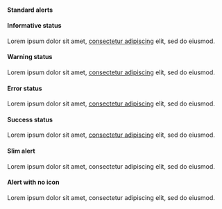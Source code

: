 
<h4 class="site-preview-heading">Standard alerts</h4>

<div class="usa-alert usa-alert--info" >
  <div class="usa-alert__body">
    <h4 class="usa-alert__heading">Informative status</h4>
    <p class="usa-alert__text">Lorem ipsum dolor sit amet, <a class="usa-link" href="javascript:void(0);">consectetur adipiscing</a> elit, sed do eiusmod.</p>
  </div>
</div>

<div class="usa-alert usa-alert--warning" >
  <div class="usa-alert__body">
    <h4 class="usa-alert__heading">Warning status</h4>
    <p class="usa-alert__text">Lorem ipsum dolor sit amet, <a class="usa-link" href="javascript:void(0);">consectetur adipiscing</a> elit, sed do eiusmod.</p>
  </div>
</div>

<div class="usa-alert usa-alert--error" role="alert">
  <div class="usa-alert__body">
    <h4 class="usa-alert__heading">Error status</h4>
    <p class="usa-alert__text">Lorem ipsum dolor sit amet, <a class="usa-link" href="javascript:void(0);">consectetur adipiscing</a> elit, sed do eiusmod.</p>
  </div>
</div>

<div class="usa-alert usa-alert--success" >
  <div class="usa-alert__body">
    <h4 class="usa-alert__heading">Success status</h4>
    <p class="usa-alert__text">Lorem ipsum dolor sit amet, <a class="usa-link" href="javascript:void(0);">consectetur adipiscing</a> elit, sed do eiusmod.</p>
  </div>
</div>

<h4 class="site-preview-heading">Slim alert</h4>

<div class="usa-alert usa-alert--info usa-alert--slim" >
  <div class="usa-alert__body">
    <p class="usa-alert__text">Lorem ipsum dolor sit amet, consectetur adipiscing elit, sed do eiusmod.</p>
  </div>
</div>

<h4 class="site-preview-heading">Alert with no icon</h4>

<div class="usa-alert usa-alert--info usa-alert--no-icon" >
  <div class="usa-alert__body">
    <p class="usa-alert__text">Lorem ipsum dolor sit amet, consectetur adipiscing elit, sed do eiusmod.</p>
  </div>
</div>